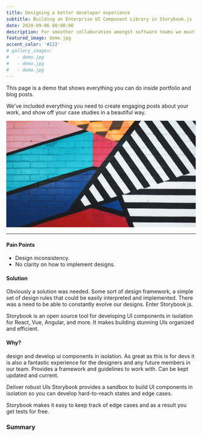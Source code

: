 ```yaml
---
title: Designing a better developer experience
subtitle: Building an Enterprise UI Component Library in Storybook.js
date: 2020-09-06 00:00:00
description: For smoother collaboration amongst software teams we must consider the developer experience too.
featured_image: demo.jpg
accent_color: '#222'
# gallery_images:
#   - demo.jpg
#   - demo.jpg
#   - demo.jpg
---
```


This page is a demo that shows everything you can do inside portfolio and blog posts.

We've included everything you need to create engaging posts about your work, and show off your case studies in a beautiful way.

![](/images/demo.jpg)

---

#### Pain Points
* Design inconsistency. 
* No clarity on how to implement designs.

#### Solution
Obviously a solution was needed.  Some sort of design framework, a simple set of design rules that could be easily interpreted and implemented.  There was a need to be able to constantly evolve our designs.  Enter Storybook js.

Storybook is an open source tool for developing UI components in isolation for React, Vue, Angular, and more. It makes building stunning UIs organized and efficient.

#### Why?
design and develop ui components in isolation. As great as this is for devs it is also a fantastic experience for the designers and any future members in our team. Provides a framework and guidelines to work with. Can be kept updated and current.

Deliver robust UIs
Storybook provides a sandbox to build UI components in isolation so you can develop hard-to-reach states and edge cases.

Storybook makes it easy to keep track of edge cases and as a result you get tests for free.


### Summary

